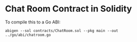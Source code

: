# Chat Room Contract in Solidity

To compile this to a Go ABI:

```
abigen --sol contracts/ChatRoom.sol --pkg main --out ../go/abi/chatroom.go
```